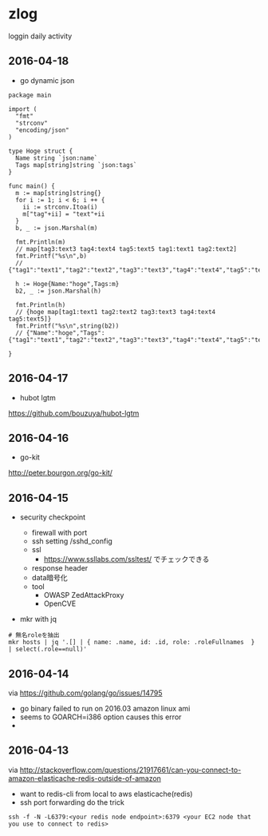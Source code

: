 # zlog
loggin daily activity

## 2016-04-18

* go dynamic json

```
package main

import (
  "fmt"
  "strconv"
  "encoding/json"
)

type Hoge struct {
  Name string `json:name`
  Tags map[string]string `json:tags`
}

func main() {
  m := map[string]string{}
  for i := 1; i < 6; i ++ {
    ii := strconv.Itoa(i)
    m["tag"+ii] = "text"+ii
  }
  b, _ := json.Marshal(m)

  fmt.Println(m)
  // map[tag3:text3 tag4:text4 tag5:text5 tag1:text1 tag2:text2]
  fmt.Printf("%s\n",b)
  // {"tag1":"text1","tag2":"text2","tag3":"text3","tag4":"text4","tag5":"text5"}

  h := Hoge{Name:"hoge",Tags:m}
  b2, _ := json.Marshal(h)

  fmt.Println(h)
  // {hoge map[tag1:text1 tag2:text2 tag3:text3 tag4:text4 tag5:text5]}
  fmt.Printf("%s\n",string(b2))
  // {"Name":"hoge","Tags":{"tag1":"text1","tag2":"text2","tag3":"text3","tag4":"text4","tag5":"text5"}}

}
```

## 2016-04-17

* hubot lgtm

https://github.com/bouzuya/hubot-lgtm

## 2016-04-16

* go-kit

http://peter.bourgon.org/go-kit/

## 2016-04-15

* security checkpoint
  * firewall with port
  * ssh setting /sshd_config
  * ssl
    * https://www.ssllabs.com/ssltest/ でチェックできる
  * response header
  * data暗号化
  * tool
    * OWASP ZedAttackProxy
    * OpenCVE

* mkr with jq

```
# 無名roleを抽出
mkr hosts | jq '.[] | { name: .name, id: .id, role: .roleFullnames  } | select(.role==null)'
```

## 2016-04-14

via https://github.com/golang/go/issues/14795

* go binary failed to run on 2016.03 amazon linux ami
* seems to GOARCH=i386 option causes this error
* 

## 2016-04-13

via http://stackoverflow.com/questions/21917661/can-you-connect-to-amazon-elasticache-redis-outside-of-amazon

* want to redis-cli from local to aws elasticache(redis)
* ssh port forwarding do the trick

```
ssh -f -N -L6379:<your redis node endpoint>:6379 <your EC2 node that you use to connect to redis>
```
